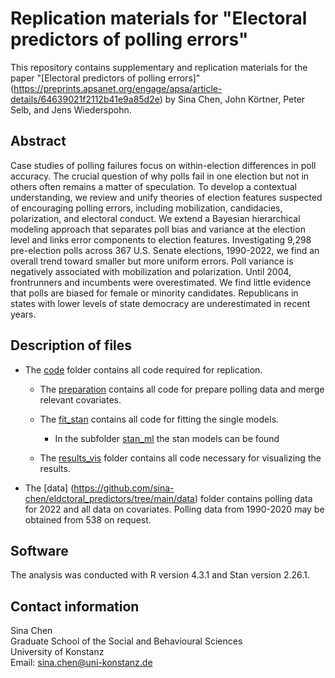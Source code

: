 # Replication materials for "Electoral predictors of polling errors"
This repository contains supplementary and replication materials for the paper "[Electoral predictors of polling errors]"(https://preprints.apsanet.org/engage/apsa/article-details/64639021f2112b41e9a85d2e) by Sina Chen, John Körtner, Peter Selb, and Jens Wiederspohn.


## Abstract 
Case studies of polling failures focus on within-election differences in poll accuracy. The crucial question of why polls fail in one election but not in others often remains a matter of speculation. To develop a contextual understanding, we review and unify theories of election features suspected of encouraging polling errors, including mobilization, candidacies, polarization, and electoral conduct. We extend a Bayesian hierarchical modeling approach that separates poll bias and variance at the election level and links error components to election features. Investigating 9,298 pre-election polls across 367 U.S. Senate elections, 1990-2022, we find an overall trend toward smaller but more uniform errors. Poll variance is negatively associated with mobilization and polarization. Until 2004, frontrunners and incumbents were overestimated. We find little evidence that polls are biased for female or minority candidates. Republicans in states with lower levels of state democracy are underestimated in recent years.


## Description of files
- The [code](https://github.com/sina-chen/eldctoral_predictors/tree/main/code) folder contains all code required for replication.

  - The [preparation](https://github.com/sina-chen/eldctoral_predictors/tree/main/code/preparation) contains all code for prepare polling data and merge relevant covariates.
  - The [fit_stan](https://github.com/sina-chen/eldctoral_predictors/tree/main/code/fit_stan) contains all code for fitting the single models.
      
      - In the subfolder [stan_ml](https://github.com/sina-chen/eldctoral_predictors/tree/main/code/fit_stan/stan_ml) the stan models can be found
  
  - The [results_vis](https://github.com/sina-chen/eldctoral_predictors/tree/main/code/results_vis) folder contains all code necessary for visualizing the results.

- The [data] (https://github.com/sina-chen/eldctoral_predictors/tree/main/data) folder contains polling data for 2022 and all data on covariates. Polling data from 1990-2020 may be obtained from 538 on request.


## Software 
The analysis was conducted with R version 4.3.1 and Stan version 2.26.1.

## Contact information
Sina Chen  
Graduate School of the Social and Behavioural Sciences  
University of Konstanz  
Email: sina.chen@uni-konstanz.de

  
